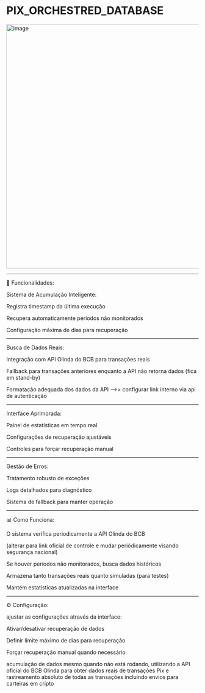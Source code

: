 # PIX_ORCHESTRED_DATABASE

<img width="1190" height="641" alt="image" src="https://github.com/user-attachments/assets/921309ed-ff47-4bca-9208-c99888b698de" />

---

🔧 Funcionalidades:

Sistema de Acumulação Inteligente:

Registra timestamp da última execução

Recupera automaticamente períodos não monitorados

Configuração máxima de dias para recuperação 

---

Busca de Dados Reais:

Integração com API Olinda do BCB para transações reais

Fallback para transações anteriores enquanto a API não retorna dados (fica em stand-by)

Formatação adequada dos dados da API -->> configurar link interno via api de autenticação 

---

Interface Aprimorada:

Painel de estatísticas em tempo real

Configurações de recuperação ajustáveis

Controles para forçar recuperação manual

---

Gestão de Erros:

Tratamento robusto de exceções

Logs detalhados para diagnóstico

Sistema de fallback para manter operação

---

📊 Como Funciona:

O sistema verifica periodicamente a API Olinda do BCB 

(alterar para link oficial de controle e mudar periódicamente visando segurança nacional)

Se houver períodos não monitorados, busca dados históricos

Armazena tanto transações reais quanto simuladas (para testes)

Mantém estatísticas atualizadas na interface

---

⚙️ Configuração:

ajustar as configurações através da interface:

Ativar/desativar recuperação de dados

Definir limite máximo de dias para recuperação

Forçar recuperação manual quando necessário

acumulação de dados mesmo quando não está rodando, utilizando a API oficial do BCB Olinda para obter dados reais de transações Pix e rastreamento absoluto de todas as transações incluindo envios para carteiras em cripto
